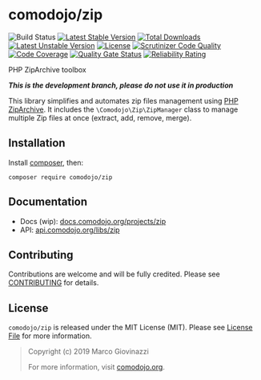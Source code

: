 # comodojo/zip

![Build Status](https://github.com/comodojo/zip/workflows/build/badge.svg?branch=master) [![Latest Stable Version](https://poser.pugx.org/comodojo/zip/v/stable)](https://packagist.org/packages/comodojo/zip) [![Total Downloads](https://poser.pugx.org/comodojo/zip/downloads)](https://packagist.org/packages/comodojo/zip) [![Latest Unstable Version](https://poser.pugx.org/comodojo/zip/v/unstable)](https://packagist.org/packages/comodojo/zip) [![License](https://poser.pugx.org/comodojo/zip/license)](https://packagist.org/packages/comodojo/zip) [![Scrutinizer Code Quality](https://scrutinizer-ci.com/g/comodojo/zip/badges/quality-score.png?b=master)](https://scrutinizer-ci.com/g/comodojo/zip/?branch=master) [![Code Coverage](https://scrutinizer-ci.com/g/comodojo/zip/badges/coverage.png?b=master)](https://scrutinizer-ci.com/g/comodojo/zip/?branch=master) [![Quality Gate Status](https://sonarcloud.io/api/project_badges/measure?project=comodojo_zip&metric=alert_status)](https://sonarcloud.io/dashboard?id=comodojo_zip) [![Reliability Rating](https://sonarcloud.io/api/project_badges/measure?project=comodojo_zip&metric=reliability_rating)](https://sonarcloud.io/dashboard?id=comodojo_zip)

PHP ZipArchive toolbox

***This is the development branch, please do not use it in production***

This library simplifies and automates zip files management using [PHP ZipArchive](http://php.net/manual/en/class.ziparchive.php). It includes the `\Comodojo\Zip\ZipManager` class to manage multiple Zip files at once (extract, add, remove, merge).

## Installation

Install [composer](https://getcomposer.org/), then:

`` composer require comodojo/zip ``

## Documentation

- Docs (wip): [docs.comodojo.org/projects/zip](https://docs.comodojo.org/projects/zip/en/latest)
- API: [api.comodojo.org/libs/zip](https://api.comodojo.org/libs/zip)

## Contributing

Contributions are welcome and will be fully credited. Please see [CONTRIBUTING](CONTRIBUTING.md) for details.

## License

`` comodojo/zip `` is released under the MIT License (MIT). Please see [License File](LICENSE) for more information.

> Copyright (c) 2019 Marco Giovinazzi
>
> For more information, visit [comodojo.org](https://comodojo.org).
